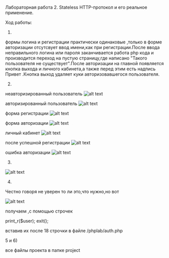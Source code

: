 Лабораторная работа 2. Stateless HTTP-протокол и его реальное применение.

Ход работы:
 
  1)
  формы логина и регистрации практически одинаковые ,только в форме авторизации отсутсвует ввод имени,как при регистрации.После ввода неправильного логина или пароля заканчивается работа php кода и производится переход на пустую страницу,где написано "Такого пользователя не существует".После авторизации на главной появляется кнопка выхода и личного кабинета,а также перед этим есть надпись Привет <name>.Кнопка выход удаляет куки авторизовавшегося пользователя.
  
  2)
  неавторизированный пользователь
  ![alt text](images/bl.png)


  авторизированный пользователь
  ![alt text](images/al.png)
  
  форма регистрации
  ![alt text](images/reg.png)
  
  форма авторизации
  ![alt text](images/auth.png)
  
  личный кабинет
  ![alt text](images/lk.png)
  
  после успешной регистрации
  ![alt text](images/usp.png)
  
  ошибка авторизации
  ![alt text](images/err.png)
  
  3)
  ![alt text](images/bd.jpg)
  
  4)
  Честно говоря не уверен то ли это,что нужно,но вот
  
  ![alt text](images/mass.jpg)
  
  получаем ,с помощью строчек
  
  print_r($user);
	 exit();
	 
  вставив их после 18 строчки в файле /phplab/auth.php
  
  5 и 6)
  
  все файлы проекта в папке project
